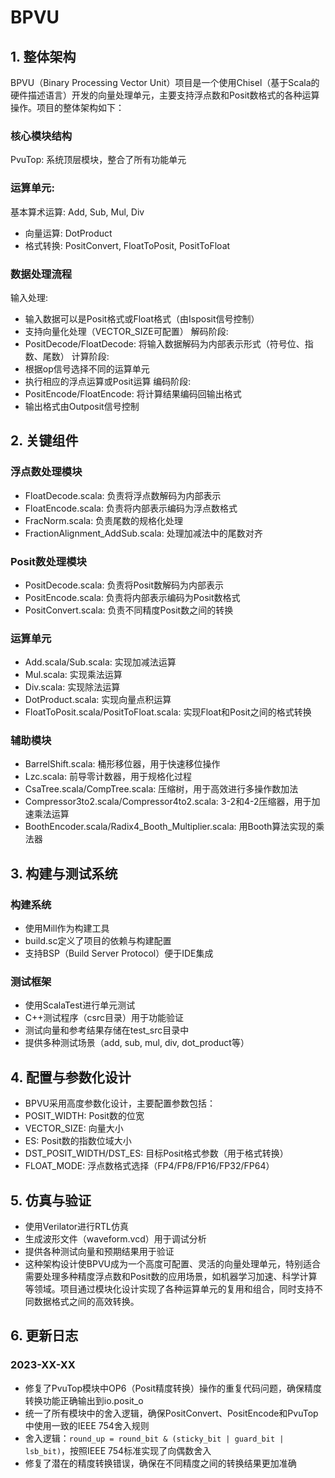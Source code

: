 # BPVU
## 1. 整体架构
BPVU（Binary Processing Vector Unit）项目是一个使用Chisel（基于Scala的硬件描述语言）开发的向量处理单元，主要支持浮点数和Posit数格式的各种运算操作。项目的整体架构如下：
### 核心模块结构
PvuTop: 系统顶层模块，整合了所有功能单元
### 运算单元:
基本算术运算: Add, Sub, Mul, Div
- 向量运算: DotProduct
- 格式转换: PositConvert, FloatToPosit, PositToFloat
### 数据处理流程
输入处理:
- 输入数据可以是Posit格式或Float格式（由Isposit信号控制）
- 支持向量化处理（VECTOR_SIZE可配置）
解码阶段:
- PositDecode/FloatDecode: 将输入数据解码为内部表示形式（符号位、指数、尾数）
计算阶段:
- 根据op信号选择不同的运算单元
- 执行相应的浮点运算或Posit运算
编码阶段:
- PositEncode/FloatEncode: 将计算结果编码回输出格式
- 输出格式由Outposit信号控制
## 2. 关键组件
### 浮点数处理模块
- FloatDecode.scala: 负责将浮点数解码为内部表示
- FloatEncode.scala: 负责将内部表示编码为浮点数格式
- FracNorm.scala: 负责尾数的规格化处理
- FractionAlignment_AddSub.scala: 处理加减法中的尾数对齐
### Posit数处理模块
- PositDecode.scala: 负责将Posit数解码为内部表示
- PositEncode.scala: 负责将内部表示编码为Posit数格式
- PositConvert.scala: 负责不同精度Posit数之间的转换
### 运算单元
- Add.scala/Sub.scala: 实现加减法运算
- Mul.scala: 实现乘法运算
- Div.scala: 实现除法运算
- DotProduct.scala: 实现向量点积运算
- FloatToPosit.scala/PositToFloat.scala: 实现Float和Posit之间的格式转换
### 辅助模块
- BarrelShift.scala: 桶形移位器，用于快速移位操作
- Lzc.scala: 前导零计数器，用于规格化过程
- CsaTree.scala/CompTree.scala: 压缩树，用于高效进行多操作数加法
- Compressor3to2.scala/Compressor4to2.scala: 3-2和4-2压缩器，用于加速乘法运算
- BoothEncoder.scala/Radix4_Booth_Multiplier.scala: 用Booth算法实现的乘法器
## 3. 构建与测试系统
### 构建系统
- 使用Mill作为构建工具
- build.sc定义了项目的依赖与构建配置
- 支持BSP（Build Server Protocol）便于IDE集成
### 测试框架
- 使用ScalaTest进行单元测试
- C++测试程序（csrc目录）用于功能验证
- 测试向量和参考结果存储在test_src目录中
- 提供多种测试场景（add, sub, mul, div, dot_product等）
## 4. 配置与参数化设计
- BPVU采用高度参数化设计，主要配置参数包括：
- POSIT_WIDTH: Posit数的位宽
- VECTOR_SIZE: 向量大小
- ES: Posit数的指数位域大小
- DST_POSIT_WIDTH/DST_ES: 目标Posit格式参数（用于格式转换）
- FLOAT_MODE: 浮点数格式选择（FP4/FP8/FP16/FP32/FP64）
## 5. 仿真与验证
- 使用Verilator进行RTL仿真
- 生成波形文件（waveform.vcd）用于调试分析
- 提供各种测试向量和预期结果用于验证
- 这种架构设计使BPVU成为一个高度可配置、灵活的向量处理单元，特别适合需要处理多种精度浮点数和Posit数的应用场景，如机器学习加速、科学计算等领域。项目通过模块化设计实现了各种运算单元的复用和组合，同时支持不同数据格式之间的高效转换。

## 6. 更新日志
### 2023-XX-XX
- 修复了PvuTop模块中OP6（Posit精度转换）操作的重复代码问题，确保精度转换功能正确输出到io.posit_o
- 统一了所有模块中的舍入逻辑，确保PositConvert、PositEncode和PvuTop中使用一致的IEEE 754舍入规则
- 舍入逻辑：`round_up = round_bit & (sticky_bit | guard_bit | lsb_bit)`，按照IEEE 754标准实现了向偶数舍入
- 修复了潜在的精度转换错误，确保在不同精度之间的转换结果更加准确
